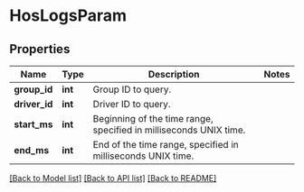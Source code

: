 # HosLogsParam

## Properties
Name | Type | Description | Notes
------------ | ------------- | ------------- | -------------
**group_id** | **int** | Group ID to query. | 
**driver_id** | **int** | Driver ID to query. | 
**start_ms** | **int** | Beginning of the time range, specified in milliseconds UNIX time. | 
**end_ms** | **int** | End of the time range, specified in milliseconds UNIX time. | 

[[Back to Model list]](../README.md#documentation-for-models) [[Back to API list]](../README.md#documentation-for-api-endpoints) [[Back to README]](../README.md)


